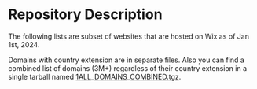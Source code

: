 # Repository Description 

The following lists are subset of websites that are hosted on Wix as of Jan 1st, 2024.

Domains with country extension are in separate files. Also you can find a combined list of domains (3M+) regardless of their country extension in a single tarball named [1ALL_DOMAINS_COMBINED.tgz](https://github.com/migratewicks/domain_lists/blob/main/1ALL_DOMAINS_COMBINED.tgz).
